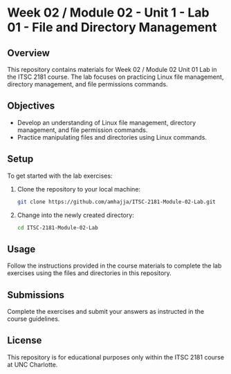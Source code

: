 # Week 02 / Module 02 - Unit 1 - Lab 01 - File and Directory Management

## Overview
This repository contains materials for Week 02 / Module 02 Unit 01 Lab in the ITSC 2181 course. The lab focuses on practicing Linux file management, directory management, and file permissions commands.

## Objectives
- Develop an understanding of Linux file management, directory management, and file permission commands.
- Practice manipulating files and directories using Linux commands.

## Setup
To get started with the lab exercises:
1. Clone the repository to your local machine:
    ```bash
    git clone https://github.com/amhajja/ITSC-2181-Module-02-Lab.git
    ```
    
2. Change into the newly created directory:
    ```bash
    cd ITSC-2181-Module-02-Lab
    ```

## Usage
Follow the instructions provided in the course materials to complete the lab exercises using the files and directories in this repository.

## Submissions
Complete the exercises and submit your answers as instructed in the course guidelines.

## License
This repository is for educational purposes only within the ITSC 2181 course at UNC Charlotte.
